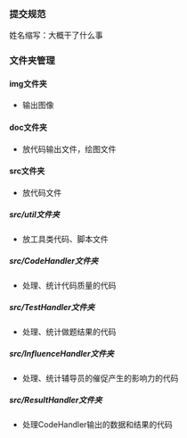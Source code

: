 ### 提交规范

姓名缩写：大概干了什么事

### 文件夹管理

#### img文件夹

- 输出图像

#### doc文件夹

- 放代码输出文件，绘图文件

#### src文件夹

- 放代码文件

##### src/util文件夹

- 放工具类代码、脚本文件

##### src/CodeHandler文件夹

- 处理、统计代码质量的代码

##### src/TestHandler文件夹

- 处理、统计做题结果的代码

##### src/InfluenceHandler文件夹

- 处理、统计辅导员的催促产生的影响力的代码

##### src/ResultHandler文件夹

- 处理CodeHandler输出的数据和结果的代码